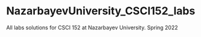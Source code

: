 # NazarbayevUniversity_CSCI152_labs
All labs solutions for CSCI 152 at Nazarbayev University. Spring 2022
